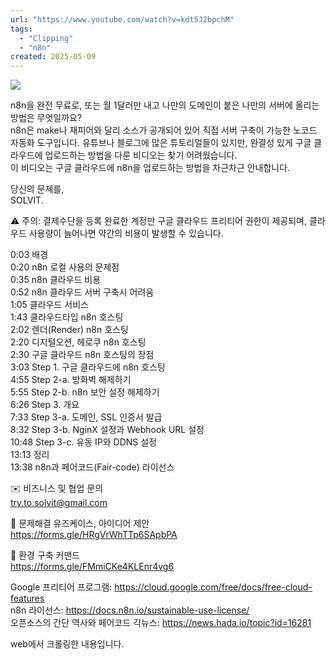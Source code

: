```yaml
---
url: "https://www.youtube.com/watch?v=kdt5J2bpchM"
tags:
  - "Clipping"
  - "n8n"
created: 2025-05-09
---
```

![](https://www.youtube.com/watch?v=kdt5J2bpchM)  

n8n을 완전 무료로, 또는 월 1달러만 내고 나만의 도메인이 붙은 나만의 서버에 올리는 방법은 무엇일까요?  
n8n은 make나 재피어와 달리 소스가 공개되어 있어 직접 서버 구축이 가능한 노코드 자동화 도구입니다. 유튜브나 블로그에 많은 튜토리얼들이 있지만, 완결성 있게 구글 클라우드에 업로드하는 방법을 다룬 비디오는 찾기 어려웠습니다.  
이 비디오는 구글 클라우드에 n8n을 업로드하는 방법을 차근차근 안내합니다.  
  
당신의 문제를,  
SOLVIT.  
  
⚠️ 주의: 결제수단을 등록 완료한 계정만 구글 클라우드 프리티어 권한이 제공되며, 클라우드 사용량이 늘어나면 약간의 비용이 발생할 수 있습니다.  
  
  
0:03 배경  
0:20 n8n 로컬 사용의 문제점  
0:35 n8n 클라우드 비용  
0:52 n8n 클라우드 서버 구축시 어려움  
1:05 클라우드 서비스  
1:43 클라우드타입 n8n 호스팅  
2:02 렌더(Render) n8n 호스팅  
2:20 디지털오션, 헤로쿠 n8n 호스팅  
2:30 구글 클라우드 n8n 호스팅의 장점  
3:03 Step 1. 구글 클라우드에 n8n 호스팅  
4:55 Step 2-a. 방화벽 해제하기  
5:55 Step 2-b. n8n 보안 설정 해제하기  
6:26 Step 3. 개요  
7:33 Step 3-a. 도메인, SSL 인증서 발급  
8:32 Step 3-b. NginX 설정과 Webhook URL 설정  
10:48 Step 3-c. 유동 IP와 DDNS 설정  
13:13 정리  
13:38 n8n과 페어코드(Fair-code) 라이선스  
  
✉️ 비즈니스 및 협업 문의  
try.to.solvit@gmail.com  
  
📝 문제해결 유즈케이스, 아이디어 제안  
https://forms.gle/HRgVrWhTTp6SApbPA  
  
🌱 환경 구축 커맨드  
https://forms.gle/FMmiCKe4KLEnr4vg6  
  
  
Google 프리티어 프로그램: https://cloud.google.com/free/docs/free-cloud-features  
n8n 라이선스: https://docs.n8n.io/sustainable-use-license/  
오픈소스의 간단 역사와 페어코드 긱뉴스: https://news.hada.io/topic?id=16281

web에서 크롤링한 내용입니다.
